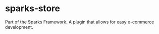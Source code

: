 sparks-store
============

Part of the Sparks Framework. A plugin that allows for easy e-commerce development.
